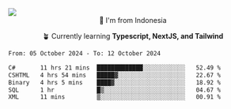 
<img align = "center" src="https://readme-typing-svg.herokuapp.com?font=Fira+Code&size=25&pause=1000&color=00F713&center=true&vCenter=true&random=false&width=850&height=70&lines=Hi+There+%F0%9F%91%8B%2C+Im+Julian+Caesar;"/>
<br>

<div align = "center">
  📌 I'm from Indonesia
  
  🪴 Currently learning **Typescript, NextJS, and Tailwind**
</div>

<!--START_SECTION:waka-->

```txt
From: 05 October 2024 - To: 12 October 2024

C#       11 hrs 21 mins  █████████████░░░░░░░░░░░░   52.49 %
CSHTML   4 hrs 54 mins   █████▓░░░░░░░░░░░░░░░░░░░   22.67 %
Binary   4 hrs 5 mins    ████▓░░░░░░░░░░░░░░░░░░░░   18.92 %
SQL      1 hr            █▒░░░░░░░░░░░░░░░░░░░░░░░   04.67 %
XML      11 mins         ▒░░░░░░░░░░░░░░░░░░░░░░░░   00.91 %
```

<!--END_SECTION:waka-->
